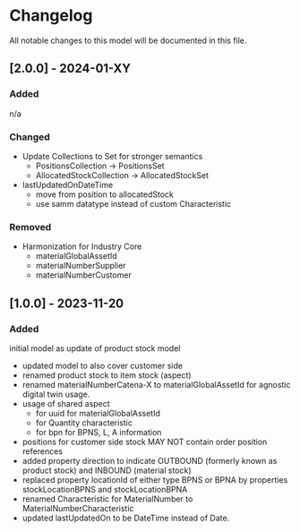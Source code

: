 # Changelog
All notable changes to this model will be documented in this file.

## [2.0.0] - 2024-01-XY
### Added
n/a

### Changed
- Update Collections to Set for stronger semantics
  - PositionsCollection -> PositionsSet
  - AllocatedStockCollection -> AllocatedStockSet
- lastUpdatedOnDateTime
  - move from position to allocatedStock
  - use samm datatype instead of custom Characteristic

### Removed
- Harmonization for Industry Core
  - materialGlobalAssetId
  - materialNumberSupplier
  - materialNumberCustomer

## [1.0.0] - 2023-11-20
### Added
initial model as update of product stock model
- updated model to also cover customer side
- renamed product stock to item stock (aspect)
- renamed materialNumberCatena-X to materialGlobalAssetId for agnostic digital twin usage.
- usage of shared aspect
  - for uuid for materialGlobalAssetId
  - for Quantity characteristic
  - for bpn for BPNS, L, A information
- positions for customer side stock MAY NOT contain order position references
- added property direction to indicate OUTBOUND (formerly known as product stock) and INBOUND (material stock)
- replaced property locationId of either type BPNS or BPNA by properties stockLocationBPNS and stockLocationBPNA
- renamed Characteristic for MaterialNumber to MaterialNumberCharacteristic
- updated lastUpdatedOn to be DateTime instead of Date. 
